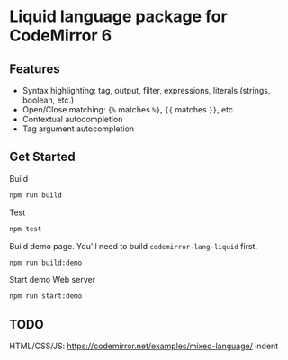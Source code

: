 # Liquid language package for CodeMirror 6

## Features

- Syntax highlighting: tag, output, filter, expressions, literals (strings, boolean, etc.)
- Open/Close matching: `{%` matches `%}`, `{{` matches `}}`, etc.
- Contextual autocompletion
- Tag argument autocompletion

## Get Started

Build

```bash
npm run build
```

Test

```bash
npm test
```

Build demo page. You'll need to build `codemirror-lang-liquid` first.

```bash
npm run build:demo
```

Start demo Web server

```bash
npm run start:demo
```

## TODO

HTML/CSS/JS: https://codemirror.net/examples/mixed-language/
indent
